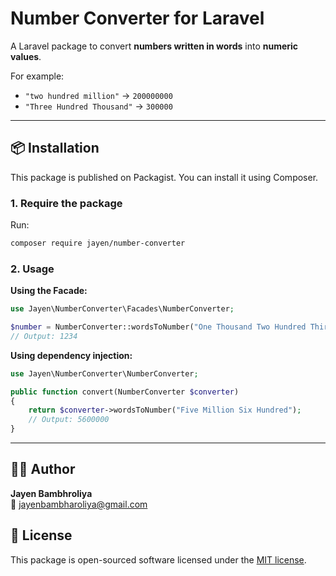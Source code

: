 # Number Converter for Laravel

A Laravel package to convert **numbers written in words** into **numeric values**.

For example:

- `"two hundred million"` → `200000000`
- `"Three Hundred Thousand"` → `300000`

---

## 📦 Installation

This package is published on Packagist. You can install it using Composer.

### 1. Require the package

Run:

```bash
composer require jayen/number-converter
```

### 2. Usage

**Using the Facade:**

```php
use Jayen\NumberConverter\Facades\NumberConverter;

$number = NumberConverter::wordsToNumber("One Thousand Two Hundred Thirty Four");
// Output: 1234
```

**Using dependency injection:**

```php
use Jayen\NumberConverter\NumberConverter;

public function convert(NumberConverter $converter)
{
    return $converter->wordsToNumber("Five Million Six Hundred");
    // Output: 5600000
}
```

---

## 👨‍💻 Author

**Jayen Bambhroliya**  
📧 jayenbambharoliya@gmail.com

## 📜 License

This package is open-sourced software licensed under the [MIT license](LICENSE).
